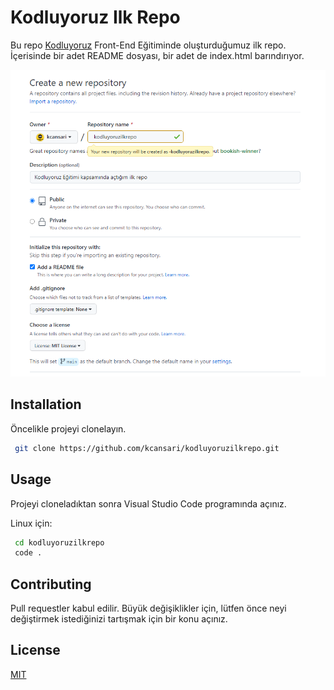 # Kodluyoruz Ilk Repo

Bu repo [Kodluyoruz](https://www.kodluyoruz.org/) Front-End Eğitiminde oluşturduğumuz ilk repo. İçerisinde bir adet README dosyası, bir adet de index.html barındırıyor.

![](https://raw.githubusercontent.com/kcansari/kodluyoruzilkrepo/main/figures/kcanrepo.png)

## Installation

Öncelikle projeyi clonelayın.

```bash
 git clone https://github.com/kcansari/kodluyoruzilkrepo.git
```

## Usage

Projeyi cloneladıktan sonra Visual Studio Code programında açınız.

Linux için:

```bash
 cd kodluyoruzilkrepo
 code .
```

## Contributing

Pull requestler kabul edilir. Büyük değişiklikler için, lütfen önce neyi değiştirmek istediğinizi tartışmak için bir konu açınız.

## License

[MIT](https://choosealicense.com/licenses/mit/)

